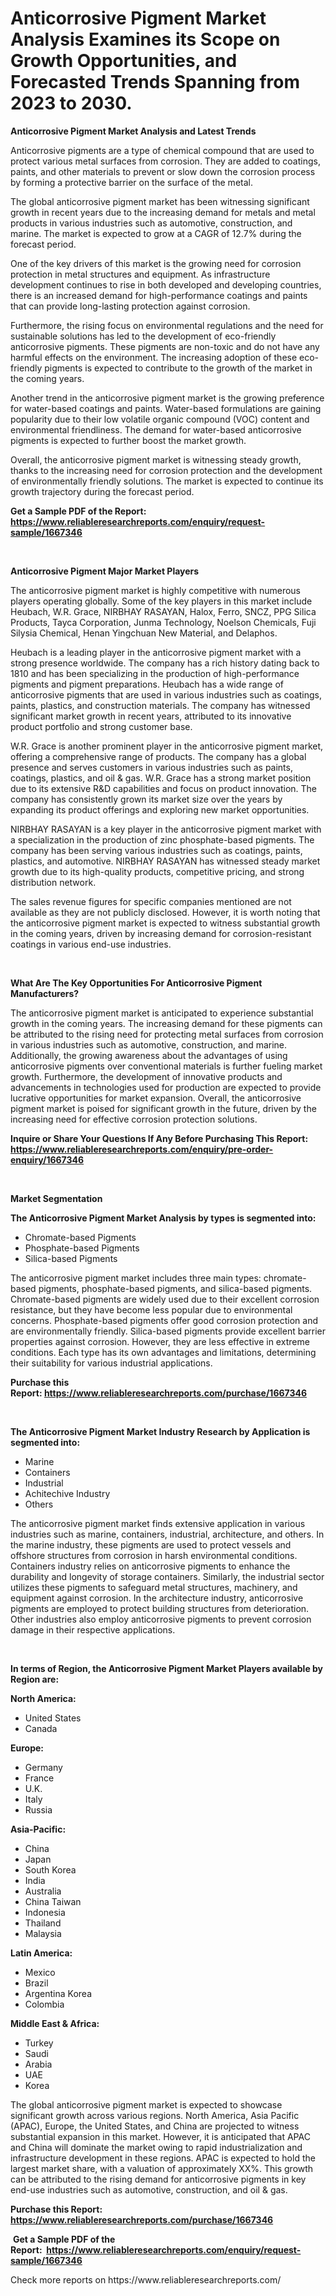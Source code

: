 <p><h1>Anticorrosive Pigment Market Analysis Examines its Scope on Growth Opportunities, and Forecasted Trends Spanning from 2023 to 2030.</h1></p><p><strong>Anticorrosive Pigment Market Analysis and Latest Trends</strong></p>
<p><p>Anticorrosive pigments are a type of chemical compound that are used to protect various metal surfaces from corrosion. They are added to coatings, paints, and other materials to prevent or slow down the corrosion process by forming a protective barrier on the surface of the metal.</p><p>The global anticorrosive pigment market has been witnessing significant growth in recent years due to the increasing demand for metals and metal products in various industries such as automotive, construction, and marine. The market is expected to grow at a CAGR of 12.7% during the forecast period.</p><p>One of the key drivers of this market is the growing need for corrosion protection in metal structures and equipment. As infrastructure development continues to rise in both developed and developing countries, there is an increased demand for high-performance coatings and paints that can provide long-lasting protection against corrosion.</p><p>Furthermore, the rising focus on environmental regulations and the need for sustainable solutions has led to the development of eco-friendly anticorrosive pigments. These pigments are non-toxic and do not have any harmful effects on the environment. The increasing adoption of these eco-friendly pigments is expected to contribute to the growth of the market in the coming years.</p><p>Another trend in the anticorrosive pigment market is the growing preference for water-based coatings and paints. Water-based formulations are gaining popularity due to their low volatile organic compound (VOC) content and environmental friendliness. The demand for water-based anticorrosive pigments is expected to further boost the market growth.</p><p>Overall, the anticorrosive pigment market is witnessing steady growth, thanks to the increasing need for corrosion protection and the development of environmentally friendly solutions. The market is expected to continue its growth trajectory during the forecast period.</p></p>
<p><strong>Get a Sample PDF of the Report:&nbsp; <a href="https://www.reliableresearchreports.com/enquiry/request-sample/1667346">https://www.reliableresearchreports.com/enquiry/request-sample/1667346</a></strong></p>
<p>&nbsp;</p>
<p><strong>Anticorrosive Pigment Major Market Players</strong></p>
<p><p>The anticorrosive pigment market is highly competitive with numerous players operating globally. Some of the key players in this market include Heubach, W.R. Grace, NIRBHAY RASAYAN, Halox, Ferro, SNCZ, PPG Silica Products, Tayca Corporation, Junma Technology, Noelson Chemicals, Fuji Silysia Chemical, Henan Yingchuan New Material, and Delaphos.</p><p>Heubach is a leading player in the anticorrosive pigment market with a strong presence worldwide. The company has a rich history dating back to 1810 and has been specializing in the production of high-performance pigments and pigment preparations. Heubach has a wide range of anticorrosive pigments that are used in various industries such as coatings, paints, plastics, and construction materials. The company has witnessed significant market growth in recent years, attributed to its innovative product portfolio and strong customer base.</p><p>W.R. Grace is another prominent player in the anticorrosive pigment market, offering a comprehensive range of products. The company has a global presence and serves customers in various industries such as paints, coatings, plastics, and oil & gas. W.R. Grace has a strong market position due to its extensive R&D capabilities and focus on product innovation. The company has consistently grown its market size over the years by expanding its product offerings and exploring new market opportunities.</p><p>NIRBHAY RASAYAN is a key player in the anticorrosive pigment market with a specialization in the production of zinc phosphate-based pigments. The company has been serving various industries such as coatings, paints, plastics, and automotive. NIRBHAY RASAYAN has witnessed steady market growth due to its high-quality products, competitive pricing, and strong distribution network.</p><p>The sales revenue figures for specific companies mentioned are not available as they are not publicly disclosed. However, it is worth noting that the anticorrosive pigment market is expected to witness substantial growth in the coming years, driven by increasing demand for corrosion-resistant coatings in various end-use industries.</p></p>
<p>&nbsp;</p>
<p><strong>What Are The Key Opportunities For Anticorrosive Pigment Manufacturers?</strong></p>
<p><p>The anticorrosive pigment market is anticipated to experience substantial growth in the coming years. The increasing demand for these pigments can be attributed to the rising need for protecting metal surfaces from corrosion in various industries such as automotive, construction, and marine. Additionally, the growing awareness about the advantages of using anticorrosive pigments over conventional materials is further fueling market growth. Furthermore, the development of innovative products and advancements in technologies used for production are expected to provide lucrative opportunities for market expansion. Overall, the anticorrosive pigment market is poised for significant growth in the future, driven by the increasing need for effective corrosion protection solutions.</p></p>
<p><strong>Inquire or Share Your Questions If Any Before Purchasing This Report: <a href="https://www.reliableresearchreports.com/enquiry/pre-order-enquiry/1667346">https://www.reliableresearchreports.com/enquiry/pre-order-enquiry/1667346</a></strong></p>
<p>&nbsp;</p>
<p><strong>Market Segmentation</strong></p>
<p><strong>The Anticorrosive Pigment Market Analysis by types is segmented into:</strong></p>
<p><ul><li>Chromate-based Pigments</li><li>Phosphate-based Pigments</li><li>Silica-based Pigments</li></ul></p>
<p><p>The anticorrosive pigment market includes three main types: chromate-based pigments, phosphate-based pigments, and silica-based pigments. Chromate-based pigments are widely used due to their excellent corrosion resistance, but they have become less popular due to environmental concerns. Phosphate-based pigments offer good corrosion protection and are environmentally friendly. Silica-based pigments provide excellent barrier properties against corrosion. However, they are less effective in extreme conditions. Each type has its own advantages and limitations, determining their suitability for various industrial applications.</p></p>
<p><strong>Purchase this Report:&nbsp;<a href="https://www.reliableresearchreports.com/purchase/1667346">https://www.reliableresearchreports.com/purchase/1667346</a></strong></p>
<p>&nbsp;</p>
<p><strong>The Anticorrosive Pigment Market Industry Research by Application is segmented into:</strong></p>
<p><ul><li>Marine</li><li>Containers</li><li>Industrial</li><li>Achitechive Industry</li><li>Others</li></ul></p>
<p><p>The anticorrosive pigment market finds extensive application in various industries such as marine, containers, industrial, architecture, and others. In the marine industry, these pigments are used to protect vessels and offshore structures from corrosion in harsh environmental conditions. Containers industry relies on anticorrosive pigments to enhance the durability and longevity of storage containers. Similarly, the industrial sector utilizes these pigments to safeguard metal structures, machinery, and equipment against corrosion. In the architecture industry, anticorrosive pigments are employed to protect building structures from deterioration. Other industries also employ anticorrosive pigments to prevent corrosion damage in their respective applications.</p></p>
<p>&nbsp;</p>
<p><strong>In terms of Region, the Anticorrosive Pigment Market Players available by Region are:</strong></p>
<p>
    <p> <strong> North America: </strong>
        <ul>
            <li>United States</li>
            <li>Canada</li>
        </ul>
        </p> 
    <p> <strong> Europe: </strong>
        <ul>
            <li>Germany</li>
            <li>France</li>
            <li>U.K.</li>
            <li>Italy</li>
            <li>Russia</li>
        </ul>
        </p> 
    <p> <strong> Asia-Pacific: </strong>
        <ul>
            <li>China</li>
            <li>Japan</li>
            <li>South Korea</li>
            <li>India</li>
            <li>Australia</li>
            <li>China Taiwan</li>
            <li>Indonesia</li>
            <li>Thailand</li>
            <li>Malaysia</li>
        </ul>
        </p> 
    <p> <strong> Latin America: </strong>
        <ul>
            <li>Mexico</li>
            <li>Brazil</li>
            <li>Argentina Korea</li>
            <li>Colombia</li>
        </ul>
        </p> 
    <p> <strong> Middle East & Africa: </strong>
        <ul>
            <li>Turkey</li>
            <li>Saudi</li>
            <li>Arabia</li>
            <li>UAE</li>
            <li>Korea</li>
        </ul>
    </p>
    </p>
<p><p>The global anticorrosive pigment market is expected to showcase significant growth across various regions. North America, Asia Pacific (APAC), Europe, the United States, and China are projected to witness substantial expansion in this market. However, it is anticipated that APAC and China will dominate the market owing to rapid industrialization and infrastructure development in these regions. APAC is expected to hold the largest market share, with a valuation of approximately XX%. This growth can be attributed to the rising demand for anticorrosive pigments in key end-use industries such as automotive, construction, and oil & gas.</p></p>
<p><strong>Purchase this Report: <a href="https://www.reliableresearchreports.com/purchase/1667346">https://www.reliableresearchreports.com/purchase/1667346</a></strong></p>
<p>&nbsp;<strong>Get a Sample PDF of the Report:&nbsp;&nbsp;<a href="https://www.reliableresearchreports.com/enquiry/request-sample/1667346">https://www.reliableresearchreports.com/enquiry/request-sample/1667346</a></strong></p>
<p><strong></strong></p>
<p>Check more reports on https://www.reliableresearchreports.com/</p>